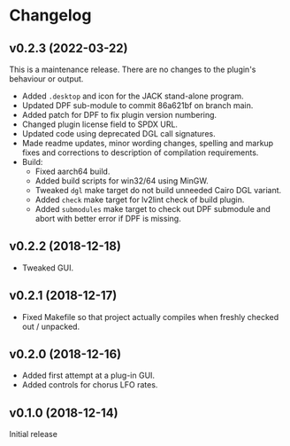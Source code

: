 # Changelog


## v0.2.3 (2022-03-22)

This is a maintenance release. There are no changes to the plugin's behaviour
or output.

* Added `.desktop` and icon for the JACK stand-alone program.
* Updated DPF sub-module to commit 86a621bf on branch main.
* Added patch for DPF to fix plugin version numbering.
* Changed plugin license field to SPDX URL.
* Updated code using deprecated DGL call signatures.
* Made readme updates, minor wording changes, spelling and markup fixes and
  corrections to description of compilation requirements.
* Build:
    * Fixed aarch64 build.
    * Added build scripts for win32/64 using MinGW.
    * Tweaked `dgl` make target do not build unneeded Cairo DGL variant.
    * Added `check` make target for lv2lint check of build plugin.
    * Added `submodules` make target to check out DPF submodule and abort with
      better error if DPF is missing.


## v0.2.2 (2018-12-18)

* Tweaked GUI.


## v0.2.1 (2018-12-17)

* Fixed Makefile so that project actually compiles when freshly checked out /
  unpacked.


## v0.2.0 (2018-12-16)

* Added first attempt at a plug-in GUI.
* Added controls for chorus LFO rates.


## v0.1.0 (2018-12-14)

Initial release
